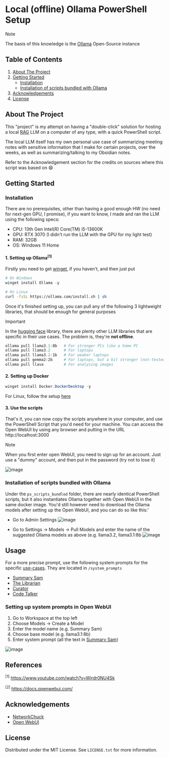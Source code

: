 # Local (offline) Ollama PowerShell Setup

> [!NOTE]  
> The basis of this knowledge is the [Ollama](https://ollama.com/) Open-Source instance

## Table of Contents
<ol>
  <li>
    <a href="#about-the-project">About The Project</a>
  </li>
  <li>
    <a href="#getting-started">Getting Started</a>
    <ul>
      <li><a href="#installation">Installation</a></li>
      <li><a href="#installation-of-scripts-bundled-with-ollama">Installation of scripts bundled with Ollama</a></li>
    </ul>
  </li>
  <li><a href="#acknowledgements">Acknowledgements</a></li>
  <li><a href="#license">License</a></li>
</ol>

<!-- ABOUT THE PROJECT -->
## About The Project

This "project" is my attempt on having a "double-click" solution for hosting a local [RAG](https://blogs.nvidia.com/blog/what-is-retrieval-augmented-generation/) LLM on a computer of any type, with a quick PowerShell script.

The local LLM itself has my own personal use case of summarizing meeting notes  with sensitive information that I make for certain projects, over the weeks, as well as summarizing/talking to my Obsidian notes.

Refer to the Acknowledgement section for the credits on sources where this script was based on :smile:

<!-- GETTING STARTED -->
## Getting Started

### Installation
There are no prerequisites, other than having a good enough HW (no need for next-gen GPU, I promise), if you want to know, I made and ran the LLM using the following specs:

* CPU: 13th Gen Intel(R) Core(TM) i5-13600K
* GPU: RTX 3070 (I didn't run the LLM with the GPU for my light test)
* RAM: 32GB
* OS: Windows 11 Home

#### 1. Setting up Ollama<sup>[1]</sup>
Firstly you need to get [winget](https://learn.microsoft.com/en-us/windows/package-manager/winget/), if you haven't, and then just put

```powershell
# On Windows
winget install Ollama -y
```

```sh
# On Linux
curl -fsSL https://ollama.com/install.sh | sh
```

Once it's finished setting up, you can pull any of the following 3 lightweight libraries, that should be enough for general purposes

> [!IMPORTANT]
> In the [hugging face](https://huggingface.co/models?pipeline_tag=summarization&sort=trending) library, there are plenty other LLM libraries that are specific in their use cases. The problem is, they're **not offline**.

```powershell
ollama pull llama3.1:8b   # For stronger PCs like a home PC
ollama pull llama3.2      # For laptops
ollama pull llama3.2:1b   # For weaker laptops
ollama pull gemma2:2b     # For laptops, but a bit stronger (not-tested)
ollama pull llava         # For analyzing images
```

#### 2. Setting up Docker

```powershell
winget install Docker.DockerDesktop -y
```

For Linux, follow the setup [here](https://docs.docker.com/engine/install/ubuntu/#install-using-the-repository)

#### 3. Use the scripts
That's it, you can now copy the scripts anywhere in your computer, and use the PowerShell Script that you'd need for your machine. You can access the Open WebUI by using any browser and putting in the URL http://localhost:3000
> [!NOTE]
> When you first enter open WebUI, you need to sign up for an account. Just use a "dummy" account, and then put in the password (try not to lose it)
> 
> ![image](https://github.com/user-attachments/assets/f7f73b74-144d-4c62-a347-cf76bf0f8451)

### Installation of scripts bundled with Ollama
Under the `ps_scripts_bundled` folder, there are nearly identical PowerShell scripts, but it also instantiates Ollama together with Open WebUI in the same docker image.
You'd still however need to download the Ollama models after setting up the Open WebUI, and you can do so like this:'
- Go to Admin Settings
![image](https://github.com/user-attachments/assets/890a61f3-e751-4d6d-80dd-1eaf0e60cf84)

- Go to Settings -> Models -> Pull Models and enter the name of the suggested Ollama models as above (e.g. llama3.2, llama3.1:8b
![image](https://github.com/user-attachments/assets/10369250-ba3c-471c-a4dc-650fb8e48753)

<!-- USAGE EXAMPLES -->
## Usage
For a more precise prompt, use the following system prompts for the specific [use-cases](system_prompts/README.md). They are located in `/system_prompts`

* [Summary Sam](system_prompts/summary_sam.md)
* [The Librarian](system_prompts/the_librarian.md)
* [Curator](system_prompts/curator.md)
* [Code Talker](system_prompts/code_talker.md)

### Setting up system prompts in Open WebUI
1. Go to Workspace at the top left
2. Choose Models -> Create a Model
3. Enter the model name (e.g. Summary Sam)
4. Choose base model (e.g. llama3.1:8b)
5. Enter system prompt (all the text in [Summary Sam](system_prompts/summary_sam.md))

![image](https://github.com/user-attachments/assets/d8adceec-1beb-4147-8b06-91f3d66f9c98)


## References
<sup>[1]</sup> https://www.youtube.com/watch?v=Wjrdr0NU4Sk

<sup>[2]</sup> https://docs.openwebui.com/

## Acknowledgements
* [NetworkChuck](https://www.youtube.com/@NetworkChuck)
* [Open WebUI](https://github.com/open-webui/open-webui)

<!-- LICENSE -->
## License

Distributed under the MIT License. See `LICENSE.txt` for more information.
